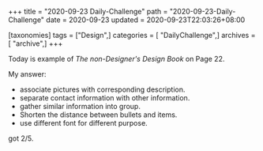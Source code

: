 +++
title = "2020-09-23 Daily-Challenge"
path = "2020-09-23-Daily-Challenge"
date = 2020-09-23
updated = 2020-09-23T22:03:26+08:00

[taxonomies]
tags = ["Design",]
categories = [ "DailyChallenge",]
archives = [ "archive",]
+++

Today is example of *The non-Designer's Design Book* on Page 22.

<!-- more -->

My answer:
  - associate pictures with corresponding description.
  - separate contact information with other information.
  - gather similar information into group.
  - Shorten the distance between bullets and items.
  - use different font for different purpose.

got 2/5.